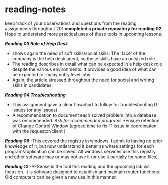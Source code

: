 # reading-notes
keep track of your observations and questions from the reading assignments throughout 201
**completed a private repository for reading 02**
Hope to understand more practical uses of these tools in upcoming lessons.


***Reading 03 Role of Help Desk***
- shows again the need of soft skills/social skills. The 'face' of the company is the help desk agent, so these skills have an outsized role.
- The reading describes in detail what can be expected in a help desk role despite the various environments. It provides a good idea of what can be expected for many entry level jobs.
- Again, the article stressed throughout the need for social and writing skills in candidates.


***Reading 04 Troubleshooting***
- This assignment gave a clear flowchart to follow for troubleshooting IT issues (or any issues)
- A recommendation to document each solved problem into a database was recommended. *Ask for recommended programs*
*Ensure retention of Change Control Window (agreed time to fix IT issue in coordination with the requestor/client )








***Reading 08***
-This covered the registry in windows. I admit to having no prior knowledge of it, but now understand it better as where settings for each program/application can be saved. All windows services use this registry, and other software may or may not use it (or use it partially for some files).




***Reading 12*** 
-PFSense is the tool this reading and the upcoming lab will focus on. It is software designed to establish and maintain router functions. Old computers can be given a new use in this manner.
